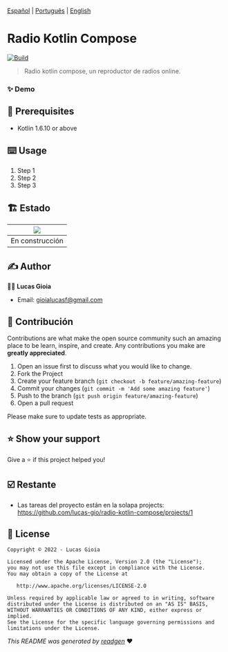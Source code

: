 <p>
  <a href="#">Español</a> |
  <a href="">Português</a> |
  <a href="">English</a> 
</p>
 

# Radio Kotlin Compose

[![Build](https://github.com/lucas-gio/radio-kotlin-compose/actions/workflows/build.yml/badge.svg)](https://github.com/lucas-gio/radio-kotlin-compose/actions/workflows/build.yml)


> Radio kotlin compose, un reproductor de radios online.

### ✨ Demo

## 🦿 Prerequisites

- Kotlin 1.6.10 or above

## ⌨️ Usage

1. Step 1
1. Step 2
1. Step 3


## 🏗 Estado

|![](https://media.giphy.com/media/jkSvCVEXWlOla/giphy.gif) |
|:--:|
| En construcción |

## ✍️ Author

🧑🏻 **Lucas Gioia**

* Email: gioialucasf@gmail.com

## 🤝 Contribución

Contributions are what make the open source community such an amazing place to be learn, inspire, and create. Any
contributions you make are **greatly appreciated**.

1. Open an issue first to discuss what you would like to change.
1. Fork the Project
1. Create your feature branch (`git checkout -b feature/amazing-feature`)
1. Commit your changes (`git commit -m 'Add some amazing feature'`)
1. Push to the branch (`git push origin feature/amazing-feature`)
1. Open a pull request

Please make sure to update tests as appropriate.

## ⭐ Show your support

Give a ⭐️ if this project helped you!
<!--
<a href="https://www.patreon.com/-">
  <img alt="Patron Link" src="https://c5.patreon.com/external/logo/become_a_patron_button@2x.png" width="160"/>
</a>

<a href="https://www.buymeacoffee.com/-" target="_blank">
    <img src="https://cdn.buymeacoffee.com/buttons/v2/default-yellow.png" alt="Buy Me A Coffee" width="160">
</a>

<a href="https://www.paypal.me/-" target="_blank">
    <img src="https://www.paypalobjects.com/en_US/i/btn/btn_donateCC_LG.gif" alt="Donation" width="160">
</a>
-->
## ☑️ Restante

- Las tareas del proyecto están en la solapa projects: https://github.com/lucas-gio/radio-kotlin-compose/projects/1

## 📝 License

```
Copyright © 2022 - Lucas Gioia

Licensed under the Apache License, Version 2.0 (the "License");
you may not use this file except in compliance with the License.
You may obtain a copy of the License at

   http://www.apache.org/licenses/LICENSE-2.0

Unless required by applicable law or agreed to in writing, software
distributed under the License is distributed on an "AS IS" BASIS,
WITHOUT WARRANTIES OR CONDITIONS OF ANY KIND, either express or implied.
See the License for the specific language governing permissions and
limitations under the License.
```

_This README was generated by [readgen](https://github.com/theapache64/readgen)_ ❤
